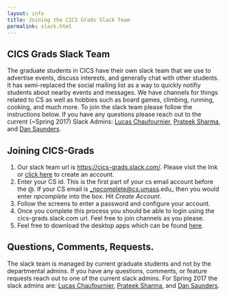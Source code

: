 ```yaml
---
layout: info
title: Joining the CICS Grads Slack Team
permalink: slack.html
---
```



## CICS Grads Slack Team

The graduate students in CICS have their own slack team that we use to advertise events, discuss interests, and generally chat with other students. It has semi-replaced the social mailing list as a way to quickly notifiy students about nearby events and messages. We have channels for things related to CS as well as hobbies such as board games, climbing, running, cooking, and much more. To join the slack team please follow the instructions below. If you have any questions please reach out to the current (~Spring 2017) Slack Admins: [Lucas Chaufournier](http://www.itsalgorithmic.com), [Prateek Sharma](https://people.cs.umass.edu/~prateeks/), and [Dan Saunders](http://www-edlab.cs.umass.edu/~djsaunde/).


## Joining CICS-Grads


1. Our slack team url is https://cics-grads.slack.com/. Please visit the link or [click here](https://cics-grads.slack.com/signup) to create an account.
2. Enter your CS id. This is the first part of your cs email account before the @. If your CS email is _npcomplete@cs.umass.edu_ then you would enter _npcomplete_ into the box. Hit _Create Account_.
3. Follow the screens to enter a password and configure your account. 
4. Once you complete this process you should be able to login using the cics-grads.slack.com url. Feel free to join channels as you please. 
5. Feel free to download the desktop apps which can be found [here](https://cics-grads.slack.com/downloads/).


## Questions, Comments, Requests.

The slack team is managed by current graduate students and not by the departmental admins. If you have any questions, comments, or feature requests reach out to one of the current slack admins. For Spring 2017 the slack admins are: [Lucas Chaufournier](http://www.itsalgorithmic.com), [Prateek Sharma](https://people.cs.umass.edu/~prateeks/), and [Dan Saunders](http://www-edlab.cs.umass.edu/~djsaunde/). 


